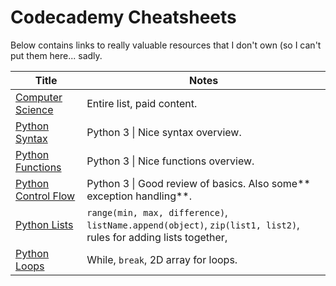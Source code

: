 # Codecademy Cheatsheets

Below contains links to really valuable resources that I don't own (so I can't put them here... sadly.

| Title                                                                                                                                                   | Notes                                                                                                            |
| ------------------------------------------------------------------------------------------------------------------------------------------------------- | ---------------------------------------------------------------------------------------------------------------- |
| [Computer Science](https://www.codecademy.com/learn/paths/computer-science)                                                                             | Entire list, paid content.                                                                                       |
| [Python Syntax](https://www.codecademy.com/learn/paths/computer-science/tracks/cspath-intro/modules/cspath-python-syntax/cheatsheet)                    | Python 3 \| Nice syntax overview.                                                                                |
| [Python Functions](https://www.codecademy.com/learn/paths/computer-science/tracks/cspath-intro/modules/cspath-python-functions/cheatsheet)              | Python 3 \| Nice functions overview.                                                                             |
| [Python Control Flow](https://www.codecademy.com/learn/paths/computer-science/tracks/cspath-flow-data-iteration/modules/dspath-control-flow/cheatsheet) | Python 3 \| Good review of basics. Also some** exception handling**.                                             |
| [Python Lists](https://www.codecademy.com/learn/paths/computer-science/tracks/cspath-flow-data-iteration/modules/dspath-lists/cheatsheet)               | `range(min, max, difference)`, `listName.append(object)`, `zip(list1, list2)`, rules for adding lists together,  |
| [Python Loops](https://www.codecademy.com/learn/paths/computer-science/tracks/cspath-flow-data-iteration/modules/dspath-python-loops/cheatsheet)        | While, `break`, 2D array for loops.                                                                              |

